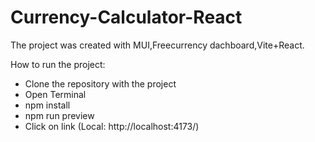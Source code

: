 # Currency-Calculator-React
The project was created with MUI,Freecurrency dachboard,Vite+React.

How to run the project:

- Clone the repository with the project
- Open Terminal
- npm install
- npm run preview
- Click on link (Local:   http://localhost:4173/)


